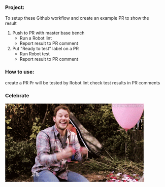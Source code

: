 ### Project:
To setup these Github workflow and create an example PR to show the result 
1. Push to PR with master base bench 
   - Run a Robot lint 
   - Report result to PR comment 
2. Put "Ready to test" label on a PR 
   - Run Robot test 
   - Report result to PR comment 

### How to use:
create a PR
Pr will be tested by Robot lint
check test results in PR comments
### Celebrate
![](https://github.com/greyreality/robot-github-workflow/blob/main/files/celebration.gif)